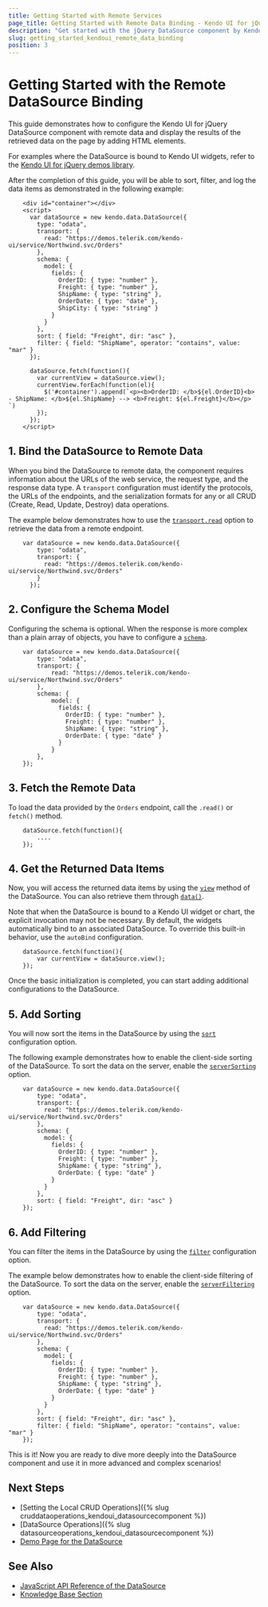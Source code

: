 ```yaml
---
title: Getting Started with Remote Services
page_title: Getting Started with Remote Data Binding - Kendo UI for jQuery DataSource
description: "Get started with the jQuery DataSource component by Kendo UI and learn how to bind and configure remote data in your JavaScript widgets."
slug: getting_started_kendoui_remote_data_binding
position: 3
---
```


# Getting Started with the Remote DataSource Binding

This guide demonstrates how to configure the Kendo UI for jQuery DataSource component with remote data and display the results of the retrieved data on the page by adding HTML elements.

For examples where the DataSource is bound to Kendo UI widgets, refer to the [Kendo UI for jQuery demos library](https://demos.telerik.com/kendo-ui/).

After the completion of this guide, you will be able to sort, filter, and log the data items as demonstrated in the following example:

```dojo
	<div id="container"></div>
    <script>
      var dataSource = new kendo.data.DataSource({
        type: "odata",
        transport: {
          read: "https://demos.telerik.com/kendo-ui/service/Northwind.svc/Orders"
        },
        schema: {
          model: {
            fields: {
              OrderID: { type: "number" },
              Freight: { type: "number" },
              ShipName: { type: "string" },
              OrderDate: { type: "date" },
              ShipCity: { type: "string" }
            }
          }
        },
        sort: { field: "Freight", dir: "asc" },
        filter: { field: "ShipName", operator: "contains", value: "mar" }
      });

      dataSource.fetch(function(){
        var currentView = dataSource.view();  
        currentView.forEach(function(el){
          $('#container').append(`<p><b>OrderID: </b>${el.OrderID}<b> - ShipName: </b>${el.ShipName} --> <b>Freight: ${el.Freight}</b></p> `)
        });
      });
    </script>
```

## 1. Bind the DataSource to Remote Data

When you bind the DataSource to remote data, the component requires information about the URLs of the web service, the request type, and the response data type. A `transport` configuration must identify the protocols, the URLs of the endpoints, and the serialization formats for any or all CRUD (Create, Read, Update, Destroy) data operations.

The example below demonstrates how to use the [`transport.read`](/api/javascript/data/datasource/configuration/transport.read) option to retrieve the data from a remote endpoint.


```
    var dataSource = new kendo.data.DataSource({
        type: "odata",
        transport: {
          read: "https://demos.telerik.com/kendo-ui/service/Northwind.svc/Orders"
        }
      });
```

## 2. Configure the Schema Model

Configuring the schema is optional. When the response is more complex than a plain array of objects, you have to configure a [`schema`](/api/javascript/data/datasource/configuration/schema).

```
    var dataSource = new kendo.data.DataSource({
        type: "odata",
        transport: {
            read: "https://demos.telerik.com/kendo-ui/service/Northwind.svc/Orders"
        },
        schema: {
            model: {
              fields: {
                OrderID: { type: "number" },
                Freight: { type: "number" },
                ShipName: { type: "string" },
                OrderDate: { type: "date" }
              }
            }
        },
    });
```

## 3. Fetch the Remote Data

To load the data provided by the `Orders` endpoint, call the `.read()` or `fetch()` method.

```
	dataSource.fetch(function(){
        ....
    });
```

## 4. Get the Returned Data Items

Now, you will access the returned data items by using the [`view`](/api/javascript/data/datasource/methods/view) method of the DataSource. You can also retrieve them through [`data()`](/api/javascript/data/datasource/methods/data).

Note that when the DataSource is bound to a Kendo UI widget or chart, the explicit invocation may not be necessary. By default, the widgets automatically bind to an associated DataSource. To override this built-in behavior, use the `autoBind` configuration.

```
	dataSource.fetch(function(){
        var currentView = dataSource.view();
    });
```

Once the basic initialization is completed, you can start adding additional configurations to the DataSource.

## 5. Add Sorting 

You will now sort the items in the DataSource by using the [`sort`](/api/javascript/data/datasource/configuration/sort) configuration option.

The following example demonstrates how to enable the client-side sorting of the DataSource. To sort the data on the server, enable the [`serverSorting`](/api/javascript/data/datasource/configuration/serversorting) option.

```
	var dataSource = new kendo.data.DataSource({
        type: "odata",
        transport: {
          read: "https://demos.telerik.com/kendo-ui/service/Northwind.svc/Orders"
        },
        schema: {
          model: {
            fields: {
              OrderID: { type: "number" },
              Freight: { type: "number" },
              ShipName: { type: "string" },
              OrderDate: { type: "date" }
            }
          }
        },
        sort: { field: "Freight", dir: "asc" }
    });
```

## 6. Add Filtering 

You can filter the items in the DataSource by using the [`filter`](/api/javascript/data/datasource/configuration/filter) configuration option. 

The example below demonstrates how to enable the client-side filtering of the DataSource. To sort the data on the server, enable the [`serverFiltering`](/api/javascript/data/datasource/configuration/serverfiltering) option.

```
	var dataSource = new kendo.data.DataSource({
        type: "odata",
        transport: {
          read: "https://demos.telerik.com/kendo-ui/service/Northwind.svc/Orders"
        },
        schema: {
          model: {
            fields: {
              OrderID: { type: "number" },
              Freight: { type: "number" },
              ShipName: { type: "string" },
              OrderDate: { type: "date" }
            }
          }
        },
        sort: { field: "Freight", dir: "asc" },
        filter: { field: "ShipName", operator: "contains", value: "mar" }
    });
```

This is it! Now you are ready to dive more deeply into the DataSource component and use it in more advanced and complex scenarios!

## Next Steps 

* [Setting the Local CRUD Operations]({% slug cruddataoperations_kendoui_datasourcecomponent %})
* [DataSource Operations]({% slug datasourceoperations_kendoui_datasourcecomponent %}) 
* [Demo Page for the DataSource](https://demos.telerik.com/kendo-ui/datasource/index)

## See Also 

* [JavaScript API Reference of the DataSource](/api/javascript/data/datasource)
* [Knowledge Base Section](/knowledge-base)

<script>
  window.onload = function() {
    document.getElementsByClassName("btn-run")[0].click();
  }
</script>